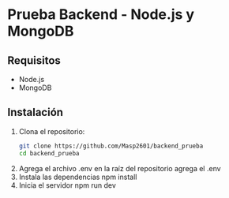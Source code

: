 # Prueba Backend - Node.js y MongoDB

## Requisitos
- Node.js
- MongoDB

## Instalación
1. Clona el repositorio:
   ```bash
   git clone https://github.com/Masp2601/backend_prueba
   cd backend_prueba
2. Agrega el archivo .env en la raíz del repositorio
   agrega el .env
3. Instala las dependencias
   npm install
4. Inicia el servidor
   npm run dev
